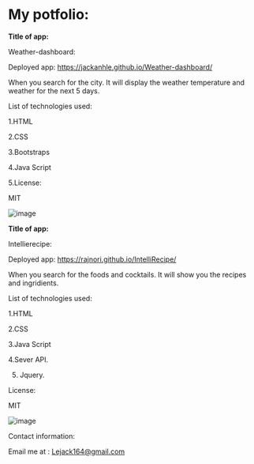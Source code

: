 # My potfolio:
**Title of app:**

Weather-dashboard:

Deployed app: https://jackanhle.github.io/Weather-dashboard/

When you search for the city. It will display the weather temperature and weather for the next 5 days.

List of technologies used:

1.HTML

2.CSS

3.Bootstraps

4.Java Script

5.License:

MIT



![image](https://user-images.githubusercontent.com/98195209/164957587-f1025f3b-b1a8-4e2b-b39f-cd5993231632.png)

**Title of app:**

Intellierecipe:

Deployed app: https://rajnori.github.io/IntelliRecipe/

When you search for the foods and cocktails. It will show you the recipes and ingridients.

List of technologies used:

1.HTML

2.CSS

3.Java Script

4.Sever API.

5. Jquery.

License:

MIT

![image](https://user-images.githubusercontent.com/98195209/164957721-f59a3ddf-19d6-4b5b-af18-0afb6bd75120.png)

Contact information:

Email me at : Lejack164@gmail.com



